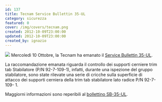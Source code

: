 ```yaml
---
id: 137
title: Tecnam Service Bullettin 35-UL
category: sicurezza
featured: 0
cover: /img/covers/tecnam.png
created: 2012-10-09T23:00:00
updated: 2012-10-09T23:00:00
created_by: ignazio
---
```


<img src="/img/stories/logo-Tecnam.gif" class="float-start mr-3 w-[200px]"/>
Mercoledì 10 Ottobre, la Tecnam ha emanato il <a href="/docs/Tecnam.SB035-UL.pdf" target="_blank" title="Tecnam SB 35 -UL">Service Bullettin 35-UL</a>.
 
La raccomandazione emanata riguarda il controllo dei supporti cerniere trim tab Stabilatore (P/N 92-7-109-1), infatti, durante una ispezione del gruppo stabilatore, sono state rilevate una serie di cricche sulla superficie di attacco dei supporti cerniera della trim tab stabilatore lato radice P/N 92-7-109- 1.
 
Maggiorni informazioni sono reperibili al <a href="/docs/Tecnam.SB035-UL.pdf" target="_blank" title="Tecnam SB 35 -UL">bollettino SB-35-UL</a>.
